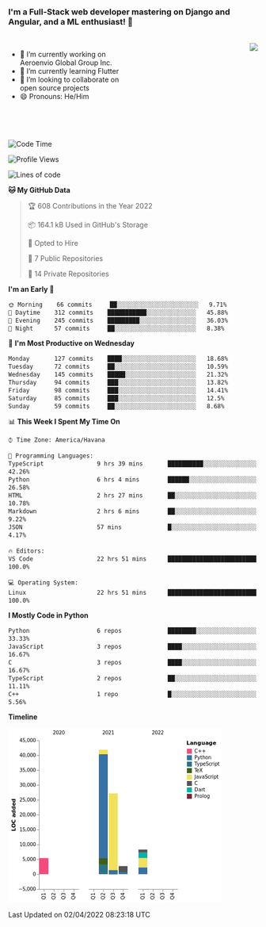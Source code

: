 ### I'm a Full-Stack web developer mastering on Django and Angular, and a ML enthusiast!  👋

<br/>

<img align="right" height="250"  src="https://media1.giphy.com/media/qgQUggAC3Pfv687qPC/giphy.gif?cid=ecf05e470ttfxgsj072btembitu1zn4ti3t3cdyg4jo5b3by&rid=giphy.gif&ct=g" />

 <div style="width:50%">
    <ul>
      <li>🔭 I’m currently working on Aeroenvio Global Group Inc.</li>
      <li>🌱 I’m currently learning Flutter</li>
      <li>👯 I’m looking to collaborate on open source projects</li>
      <li>😄 Pronouns: He/Him</li>
<!--       <li>⚡ Fun fact: I started my first professional project for a company as web dev without knowing any JS </li> -->
    </ul>
  </div>
  
<br/><br/><br/>


<!--START_SECTION:waka-->
![Code Time](http://img.shields.io/badge/Code%20Time-100%20hrs%206%20mins-blue)

![Profile Views](http://img.shields.io/badge/Profile%20Views-0-blue)

![Lines of code](https://img.shields.io/badge/From%20Hello%20World%20I%27ve%20Written-71%20Thousand%20lines%20of%20code-blue)

**🐱 My GitHub Data** 

> 🏆 608 Contributions in the Year 2022
 > 
> 📦 164.1 kB Used in GitHub's Storage 
 > 
> 💼 Opted to Hire
 > 
> 📜 7 Public Repositories 
 > 
> 🔑 14 Private Repositories  
 > 
**I'm an Early 🐤** 

```text
🌞 Morning    66 commits     ██░░░░░░░░░░░░░░░░░░░░░░░   9.71% 
🌆 Daytime    312 commits    ███████████░░░░░░░░░░░░░░   45.88% 
🌃 Evening    245 commits    █████████░░░░░░░░░░░░░░░░   36.03% 
🌙 Night      57 commits     ██░░░░░░░░░░░░░░░░░░░░░░░   8.38%

```
📅 **I'm Most Productive on Wednesday** 

```text
Monday       127 commits    ████░░░░░░░░░░░░░░░░░░░░░   18.68% 
Tuesday      72 commits     ██░░░░░░░░░░░░░░░░░░░░░░░   10.59% 
Wednesday    145 commits    █████░░░░░░░░░░░░░░░░░░░░   21.32% 
Thursday     94 commits     ███░░░░░░░░░░░░░░░░░░░░░░   13.82% 
Friday       98 commits     ███░░░░░░░░░░░░░░░░░░░░░░   14.41% 
Saturday     85 commits     ███░░░░░░░░░░░░░░░░░░░░░░   12.5% 
Sunday       59 commits     ██░░░░░░░░░░░░░░░░░░░░░░░   8.68%

```


📊 **This Week I Spent My Time On** 

```text
⌚︎ Time Zone: America/Havana

💬 Programming Languages: 
TypeScript               9 hrs 39 mins       ██████████░░░░░░░░░░░░░░░   42.26% 
Python                   6 hrs 4 mins        ██████░░░░░░░░░░░░░░░░░░░   26.58% 
HTML                     2 hrs 27 mins       ██░░░░░░░░░░░░░░░░░░░░░░░   10.78% 
Markdown                 2 hrs 6 mins        ██░░░░░░░░░░░░░░░░░░░░░░░   9.22% 
JSON                     57 mins             █░░░░░░░░░░░░░░░░░░░░░░░░   4.17%

🔥 Editors: 
VS Code                  22 hrs 51 mins      █████████████████████████   100.0%

💻 Operating System: 
Linux                    22 hrs 51 mins      █████████████████████████   100.0%

```

**I Mostly Code in Python** 

```text
Python                   6 repos             ████████░░░░░░░░░░░░░░░░░   33.33% 
JavaScript               3 repos             ████░░░░░░░░░░░░░░░░░░░░░   16.67% 
C                        3 repos             ████░░░░░░░░░░░░░░░░░░░░░   16.67% 
TypeScript               2 repos             ██░░░░░░░░░░░░░░░░░░░░░░░   11.11% 
C++                      1 repo              █░░░░░░░░░░░░░░░░░░░░░░░░   5.56%

```


**Timeline**

![Chart not found](https://raw.githubusercontent.com/dfg-98/dfg-98/main/charts/bar_graph.png) 


 Last Updated on 02/04/2022 08:23:18 UTC
<!--END_SECTION:waka-->
